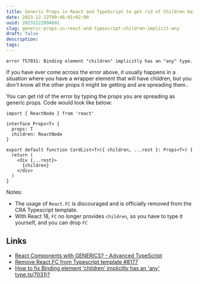```yaml
---
title: Generic Props in React and TypeScript to get rid of Children being Implicitly Any
date: 2023-12-22T09:46:01+02:00
uuid: 20231222094601
slug: generic-props-in-react-and-typescript-children-implicit-any
draft: false
description: 
tags: 
---
```


```
error TS7031: Binding element "children" implicitly has an "any" type.
```

If you have ever come across the error above, it usually happens in a situation where you have a wrapper element that will have children, but you don't know all the other props it might be getting and are spreading them..

You can get rid of the error by typing the props you are spreading as generic props. Code would look like below:

```tsx
import { ReactNode } from 'react'

interface Props<T> {
  props: T
  children: ReactNode
}

export default function CardList<T>({ children, ...rest }: Props<T>) {
  return (
    <div {...rest}>
      {children}
    </div>
  )
}
```

Notes:

- The usage of `React.FC` is discouraged and is officially removed from the CRA Typescript template.
- With React 18, `FC` no longer provides `children`, so you have to type it yourself, and you can drop `FC`



Links
---
- [React Components with GENERICS? - Advanced TypeScript](https://www.youtube.com/watch?v=vCq9QsDinvo&ab_channel=MattPocock)
- [Remove React.FC from Typescript template #8177](https://github.com/facebook/create-react-app/pull/8177)
- [How to fix Binding element 'children' implicitly has an 'any' type.ts(7031)?](https://stackoverflow.com/questions/55370851/how-to-fix-binding-element-children-implicitly-has-an-any-type-ts7031)
